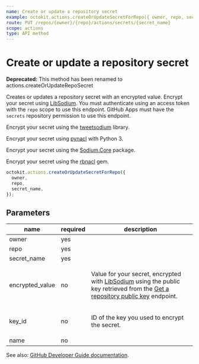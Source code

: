 ```yaml
---
name: Create or update a repository secret
example: octokit.actions.createOrUpdateSecretForRepo({ owner, repo, secret_name })
route: PUT /repos/{owner}/{repo}/actions/secrets/{secret_name}
scope: actions
type: API method
---
```


# Create or update a repository secret

**Deprecated:** This method has been renamed to actions.createOrUpdateRepoSecret

Creates or updates a repository secret with an encrypted value. Encrypt your secret using [LibSodium](https://libsodium.gitbook.io/doc/bindings_for_other_languages). You must authenticate using an access token with the `repo` scope to use this endpoint. GitHub Apps must have the `secrets` repository permission to use this endpoint.

Encrypt your secret using the [tweetsodium](https://github.com/github/tweetsodium) library.

Encrypt your secret using [pynacl](https://pynacl.readthedocs.io/en/stable/public/#nacl-public-sealedbox) with Python 3.

Encrypt your secret using the [Sodium.Core](https://www.nuget.org/packages/Sodium.Core/) package.

Encrypt your secret using the [rbnacl](https://github.com/RubyCrypto/rbnacl) gem.

```js
octokit.actions.createOrUpdateSecretForRepo({
  owner,
  repo,
  secret_name,
});
```

## Parameters

<table>
  <thead>
    <tr>
      <th>name</th>
      <th>required</th>
      <th>description</th>
    </tr>
  </thead>
  <tbody>
    <tr><td>owner</td><td>yes</td><td>

</td></tr>
<tr><td>repo</td><td>yes</td><td>

</td></tr>
<tr><td>secret_name</td><td>yes</td><td>

</td></tr>
<tr><td>encrypted_value</td><td>no</td><td>

Value for your secret, encrypted with [LibSodium](https://libsodium.gitbook.io/doc/bindings_for_other_languages) using the public key retrieved from the [Get a repository public key](https://developer.github.com/v3/actions/secrets/#get-a-repository-public-key) endpoint.

</td></tr>
<tr><td>key_id</td><td>no</td><td>

ID of the key you used to encrypt the secret.

</td></tr>
<tr><td>name</td><td>no</td><td>

</td></tr>
  </tbody>
</table>

See also: [GitHub Developer Guide documentation](https://developer.github.com/v3/actions/secrets/#create-or-update-a-repository-secret).
